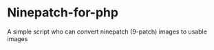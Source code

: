 Ninepatch-for-php
=================

A simple script who can convert ninepatch (9-patch) images to usable images
